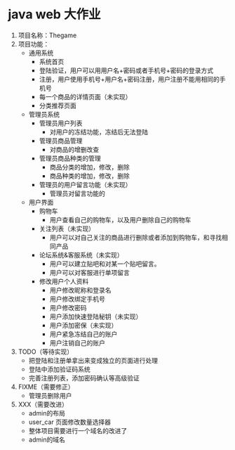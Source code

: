 # java web 大作业
1. 项目名称：Thegame
2. 项目功能：
    * 通用系统
        + 系统首页
        + 登陆验证，用户可以用用户名+密码或者手机号+密码的登录方式
        + 注册，用户使用手机号+用户名+密码注册，用户注册不能用相同的手机号
        + 每一个商品的详情页面（未实现）
        + 分类推荐页面
    * 管理员系统
        + 管理员用户列表   
            - 对用户的冻结功能，冻结后无法登陆  
        + 管理员商品管理  
            - 对商品的增删改查
        + 管理员商品种类的管理
            - 商品分类的增加，修改，删除
            - 商品种类的增加，修改，删除
        + 管理员的用户留言功能（未实现）
            - 管理员对留言功能的
    * 用户界面
        + 购物车
            - 用户查看自己的购物车，以及用户删除自己的购物车
        + 关注列表（未实现）
            - 用户可以对自己关注的商品进行删除或者添加到购物车，和寻找相同产品
        + 论坛系统&客服系统（未实现）
            - 用户可以建立贴吧和对某一个贴吧留言。
            - 用户可以对客服进行单项留言
        + 修改用户个人资料
            - 用户修改昵称和登录名
            - 用户修改绑定手机号
            - 用户修改密码
            - 用户添加快速登陆秘钥（未实现）
            - 用户添加密保（未实现）
            - 用户紧急冻结自己的账户
            - 用户注销自己的账户
3. TODO（等待实现）
    * 把登陆和注册单拿出来变成独立的页面进行处理
    * 登陆中添加验证码系统
    * 完善注册列表，添加密码确认等高级验证
4. FIXME（需要修正）
    * 管理员删除用户
5. XXX（需要改进）
    * admin的布局
    * user_car 页面修改数量选择器
    * 整体项目需要进行一个域名的改进了
    * admin的域名